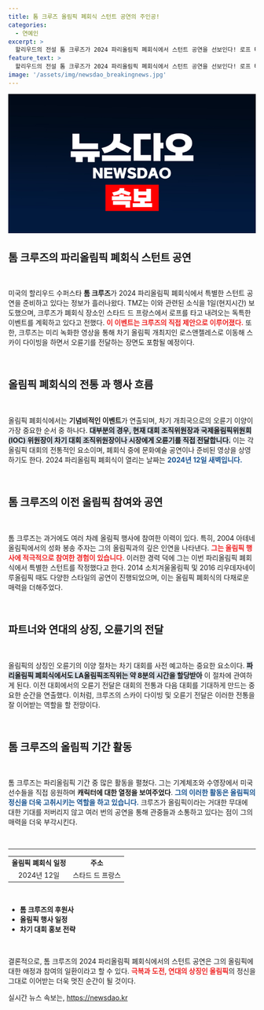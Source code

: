 ```yaml
---
title: 톰 크루즈 올림픽 폐회식 스턴트 공연의 주인공!
categories:
  - 연예인
excerpt: >
  할리우드의 전설 톰 크루즈가 2024 파리올림픽 폐회식에서 스턴트 공연을 선보인다! 로프 타고 내려오고 스카이 다이빙으로 LA로 이동, 오륜기를 전달하는 감동적인 순간이 기대된다.
feature_text: >
  할리우드의 전설 톰 크루즈가 2024 파리올림픽 폐회식에서 스턴트 공연을 선보인다! 로프 타고 내려오고 스카이 다이빙으로 LA로 이동, 오륜기를 전달하는 감동적인 순간이 기대된다.
image: '/assets/img/newsdao_breakingnews.jpg'
---
```


<p><img src="/assets/img/newsdao_breakingnews.jpg" alt="ranknews 속보" /></p>

<h2 data-ke-size="size26">톰 크루즈의 파리올림픽 폐회식 스턴트 공연</h2>

<p data-ke-size="size16">&nbsp;</p>

<p data-ke-size="size16"> 미국의 할리우드 수퍼스타 <b>톰 크루즈</b>가 2024 파리올림픽 폐회식에서 특별한 스턴트 공연을 준비하고 있다는 정보가 흘러나왔다. TMZ는 이와 관련된 소식을 1일(현지시간) 보도했으며, 크루즈가 폐회식 장소인 스타드 드 프랑스에서 로프를 타고 내려오는 독특한 이벤트를 계획하고 있다고 전했다. <b><span style="color: #ee2323;">이 이벤트는 크루즈의 직접 제안으로 이루어졌다.</span></b> 또한, 크루즈는 미리 녹화한 영상을 통해 차기 올림픽 개최지인 로스앤젤레스로 이동해 스카이 다이빙을 하면서 오륜기를 전달하는 장면도 포함될 예정이다.</p>

<p data-ke-size="size16">&nbsp;</p>

<h2 data-ke-size="size26">올림픽 폐회식의 전통 과 행사 흐름</h2>

<p data-ke-size="size16">&nbsp;</p>

<p data-ke-size="size16">올림픽 폐회식에서는 <b>기념비적인 이벤트</b>가 연출되며, 차기 개최국으로의 오륜기 이양이 가장 중요한 순서 중 하나다. <b><span style="background-color: #21538527;">대부분의 경우, 현재 대회 조직위원장과 국제올림픽위원회(IOC) 위원장이 차기 대회 조직위원장이나 시장에게 오륜기를 직접 전달합니다.</span></b> 이는 각 올림픽 대회의 전통적인 요소이며, 폐회식 중에 문화예술 공연이나 준비된 영상을 상영하기도 한다. 2024 파리올림픽 폐회식이 열리는 날짜는 <b><span style="color: #1a5490;">2024년 12일 새벽입니다.</span></b></p>

<p data-ke-size="size16">&nbsp;</p>

<h2 data-ke-size="size26">톰 크루즈의 이전 올림픽 참여와 공연</h2>

<p data-ke-size="size16">&nbsp;</p>

<p data-ke-size="size16">톰 크루즈는 과거에도 여러 차례 올림픽 행사에 참여한 이력이 있다. 특히, 2004 아테네올림픽에서의 성화 봉송 주자는 그의 올림픽과의 깊은 인연을 나타낸다. <b><span style="color: #ee2323;">그는 올림픽 행사에 적극적으로 참여한 경험이 있습니다.</span></b> 이러한 경력 덕에 그는 이번 파리올림픽 폐회식에서 특별한 스턴트를 작정했다고 한다. 2014 소치겨울올림픽 및 2016 리우데자네이루올림픽 때도 다양한 스타일의 공연이 진행되었으며, 이는 올림픽 폐회식의 다채로운 매력을 더해주었다.</p>

<p data-ke-size="size16">&nbsp;</p>

<h2 data-ke-size="size26">파트너와 연대의 상징, 오륜기의 전달</h2>

<p data-ke-size="size16">&nbsp;</p>

<p data-ke-size="size16">올림픽의 상징인 오륜기의 이양 절차는 차기 대회를 사전 예고하는 중요한 요소이다. <b><span style="background-color: #21538527;">파리올림픽 폐회식에서도 LA올림픽조직위는 약 8분의 시간을 할당받아</span></b> 이 절차에 관여하게 된다. 이전 대회에서의 오륜기 전달은 대회의 전통과 다음 대회를 기대하게 만드는 중요한 순간을 연출했다. 이처럼, 크루즈의 스카이 다이빙 및 오륜기 전달은 이러한 전통을 잘 이어받는 역할을 할 전망이다.</p>

<p data-ke-size="size16">&nbsp;</p>

<h2 data-ke-size="size26">톰 크루즈의 올림픽 기간 활동</h2>

<p data-ke-size="size16">&nbsp;</p>

<p data-ke-size="size16">톰 크루즈는 파리올림픽 기간 중 많은 활동을 펼쳤다. 그는 기계체조와 수영장에서 미국 선수들을 직접 응원하며 <b>캐릭터에 대한 열정을 보여주었다</b>. <b><span style="color: #1a5490;">그의 이러한 활동은 올림픽의 정신을 더욱 고취시키는 역할을 하고 있습니다.</span></b> 크루즈가 올림픽이라는 거대한 무대에 대한 기대를 저버리지 않고 여러 번의 공연을 통해 관중들과 소통하고 있다는 점이 그의 매력을 더욱 부각시킨다.</p>

<p data-ke-size="size16">&nbsp;</p>

<hr />

<table style="width: 100%; border-collapse: collapse;">
    <tr>
        <td style="text-align: center; height: 17px;"><b>올림픽 폐회식 일정</b></td>
        <td style="text-align: center; height: 17px;"><b>주소</b></td>
    </tr>
    <tr>
        <td style="text-align: center; height: 17px;">2024년 12일</td>
        <td style="text-align: center; height: 17px;">스타드 드 프랑스</td>
    </tr>
</table>

<p data-ke-size="size16">&nbsp;</p>

<ul>
    <li><b>톰 크루즈의 후원사</b></li>
    <li><b>올림픽 행사 일정</b></li>
    <li><b>차기 대회 홍보 전략</b></li>
</ul>

<p data-ke-size="size16">&nbsp;</p>

<p data-ke-size="size16">결론적으로, 톰 크루즈의 2024 파리올림픽 폐회식에서의 스턴트 공연은 그의 올림픽에 대한 애정과 참여의 일환이라고 할 수 있다. <b><span style="color: #ee2323;">극복과 도전, 연대의 상징인 올림픽</span></b>의 정신을 그대로 이어받는 더욱 멋진 순간이 될 것이다.</p>
실시간 뉴스 속보는, <a href="https://newsdao.kr" rel="dofollow">https://newsdao.kr</a>


